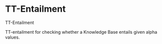 # TT-Entailment
TT-Entailment

TT-entailment for checking whether a Knowledge Base entails given alpha values.


